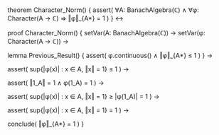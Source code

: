 theorem Character_Norm() {
  assert(
    ∀A: BanachAlgebra(ℂ) ∧ 
    ∀φ: Character(A → ℂ) ⇒
    ‖φ‖_{A*} = 1
  )
} ↔

proof Character_Norm() {
  setVar(A: BanachAlgebra(ℂ)) →
  setVar(φ: Character(A → ℂ)) →
  
  lemma Previous_Result() {
    assert(
      φ.continuous() ∧ ‖φ‖_{A*} ≤ 1
    )
  } →
  
  assert(
    sup{|φ(x)| : x ∈ A, ‖x‖ = 1} ≤ 1
  ) →
  
  assert(
    ‖1_A‖ = 1 ∧ φ(1_A) = 1
  ) →
  
  assert(
    sup{|φ(x)| : x ∈ A, ‖x‖ = 1} ≥ |φ(1_A)| = 1
  ) →
  
  assert(
    sup{|φ(x)| : x ∈ A, ‖x‖ = 1} = 1
  ) →
  
  conclude(
    ‖φ‖_{A*} = 1
  )
}